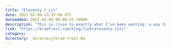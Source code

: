 ```yaml
---
title: "Eleventy + Lit"
date: 2022-02-08 13:33:04 UTC
dateadded: 2022-02-09 00:00:32 +0000
description: "This is close to exactly what I’ve been wanting: a way to use web components like &lt;product-card heading="Product Name" price="$30.00"&gt;&lt;/product-card&gt;and have that card render as regular ol’ HTML. a new plugin for&nbsp;Eleventy&nbsp;that renders your Lit components as static HTML during […]"
link: "https://bradfrost.com/blog/link/eleventy-lit/"
category:
directory: _directory/brad-frost.md
---
```

